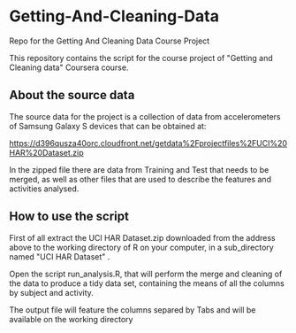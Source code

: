 # Getting-And-Cleaning-Data
Repo for the Getting And Cleaning Data Course Project

This repository contains the script for the course project of "Getting and Cleaning data" Coursera course.

## About the source data

The source data for the project is a collection of data from accelerometers of Samsung Galaxy S devices that can be obtained at:

https://d396qusza40orc.cloudfront.net/getdata%2Fprojectfiles%2FUCI%20HAR%20Dataset.zip 

In the zipped file there are data from Training and Test that needs to be merged, as well as other files that are used
to describe the features and activities analysed.

## How to use the script

First of all extract the UCI HAR Dataset.zip downloaded from the address above to the working directory of R on your
computer, in a sub_directory named "UCI HAR Dataset" .

Open the script run_analysis.R, that will perform the merge and cleaning of the data to produce a tidy data set,
containing the means of all the columns by subject and activity. 

The output file will feature the columns separed by Tabs and will be available on the working directory
